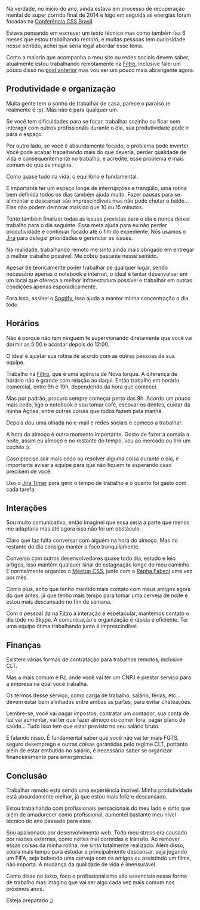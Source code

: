 Na verdade, no início do ano, ainda estava em processo de recuperação mental do super corrido final de 2014 e logo em seguida as energias foram focadas na [Conferência CSS Brasil](http://cssconfbrasil.com.br).

Estava pensando em escrever um texto técnico mas como também faz 6 meses que estou trabalhando remoto, e muitas pessoas tem curiosidade nesse sentido, achei que seria legal abordar esse tema.

Como a maioria que acompanha o meu site ou redes sociais devem saber, atualmente estou trabalhando remotamente na [Filtro](http://2014.filtro.us), inclusive falei um pouco disso no [post anterior](https://www.felipefialho.com/blog/2015/meu-dia-a-dia-como-dev-frontend) mas vou ser um pouco mais abrangente agora.

## Produtividade e organização

Muita gente tem o sonho de trabalhar de casa, parece o paraíso (e realmente é :p). Mas não é para qualquer um.

Se você tem dificuldades para se focar, trabalhar sozinho ou ficar sem interagir com outros profissionais durante o dia, sua produtividade pode ir para o espaço.

Por outro lado, se você é absurdamente focado, o problema pode inverter. Você pode acabar trabalhando mais do que deveria, perder qualidade de vida e consequentemente no trabalho, e acredite, esse problema é mais comum do que se imagina.

Como quase tudo na vida, o equilíbrio é fundamental.

É importante ter um espaço longe de interrupções e tranqüilo, uma rotina bem definida todos os dias também ajuda muito. Fazer pausas para se alimentar e descansar são imprescindíveis mas não pode chutar o balde... Elas não podem demorar mais do que 10 ou 15 minutos.

Tento também finalizar todas as issues previstas para o dia e nunca deixar trabalho para o dia seguinte. Essa meta ajuda para eu não perder produtividade e continuar focado até o fim do expediente. Nós usamos o [Jira](www.atlassian.com/JIRA‎) para delegar prioridades e gerenciar as issues.

Na realidade, trabalhando remoto me sinto ainda mais obrigado em entregar o melhor trabalho possível. Me cobro bastante nesse sentido.

Apesar de teoricamente poder trabalhar de qualquer lugar, sendo necessário apenas o notebook e internet, o ideal é tentar desenvolver em um local que ofereça a melhor infraestrutura possível e trabalhar em outras condições apenas esporadicamente.

Fora isso, assinei o [Spotify](https://www.spotify.com), isso ajuda a manter minha concentração o dia todo.

## Horários

Não é porque não tem ninguém te supervionando diretamente que você vai dormir as 5:00 e acordar depois do 12:00.

O ideal é ajustar sua rotina de acordo com as outras pessoas da sua equipe.

Trabalho na [Filtro](http://2014.filtro.us), que é uma agência de Nova Iorque. A diferença de horário não é grande com relação ao daqui. Então trabalho em horário comercial, entre 9h e 19h, dependendo da hora que comecei.

Mas por padrão, procuro sempre começar perto das 9h. Acordo um pouco mais cedo, ligo o notebook e vou tomar café, escovar os dentes, cuidar da minha Agnes, entre outras coisas que todos fazem pela manhã.

Depois dou uma olhada no e-mail e redes sociais e começo a trabalhar.

A hora do almoço é outro momento importante. Gosto de fazer a comida a noite, assim eu almoço e no restante do tempo, vou ao mercado ou tiro um cochilo :).

Caso precise sair mais cedo ou resolver alguma coisa durante o dia, é importante avisar a equipe para que não fiquem te esperando caso precisem de você.

Uso o [Jira Timer](www.atlassian.com/JIRA‎) para gerir o tempo de trabalho e o quanto foi gasto com cada tarefa.

## Interações

Sou muito comunicativo, então imaginei que essa seria a parte que menos me adaptaria mas até agora isso não foi um obstáculo.

Claro que faz falta conversar com alguém na hora do almoço. Mas no restante do dia consigo manter o foco tranquilamente.

Converso com outros desenvolvedores quase todo dia, estudo e leio artigos, isso mantém qualquer sinal de estagnação longe do meu caminho. E normalmente organizo o [Meetup CSS](http://www.meetup.com/pt/CSS-SP), junto com o [Rapha Fabeni](https://twitter.com/raphaelfabeni) uma vez por mês.

Como plus, acho que tenho mantido mais contato com meus amigos agora do que antes, já que tenho mais tempo para tomar uma cerveja de noite e estou mais descansado no fim de semana.

Com o pessoal da na [Filtro](http://2014.filtro.us) a interação é espetacular, mantemos contato o dia todo no Skype. A comunicação e organização é rápida e eficiente. Ter uma equipe ótima trabalhando junto é imprescindível.

## Finanças

Existem várias formas de contratação para trabalhos remotos, inclusive CLT.

Mas a mais comum é PJ, onde você vai ter um CNPJ e prestar serviço para a empresa na qual você trabalha.

Os termos desse serviço, como carga de trabalho, salário, férias, etc... devem estar bem alinhados entre ambas as partes, para evitar chateações.

Lembre-se, você vai pagar impostos, contratar um contador, sua conta de luz vai aumentar, vai ter que fazer almoço ou comer fora, pagar plano de saúde... Tudo isso tem que estar previsto no seu salário bruto.

E falando nisso. É fundamental saber que você não vai ter mais FGTS, seguro desemprego e outras coisas garantidas pelo regime CLT, portanto além de estar embutido no salário, é necessário saber se organizar financeiramente para emergências.

## Conclusão

Trabalhar remoto está sendo uma experiência incrível. Minha produtividade está absurdamente melhor, já que estou mais feliz e descansado.

Estou trabalhando com profissionais sensacionais do meu lado e sinto que além de amadurecer como profissional, aumentei bastante meu nível técnico do ano passado para esse.

Sou apaixonado por desenvolvimento web. Todo meu stress era causado por razões externas, como noites mal dormidas e trânsito. Ao remover essas coisas da minha rotina, me sinto totalmente realizado. Além disso, sobra mais tempo para estudar e principalmente descansar, seja jogando um FIFA, seja bebendo uma cerveja com os amigos ou assistindo um filme, não importa. A mudança da qualidade de vida é imensurável.

Como disse no texto, foco e profissionalismo são essenciais nessa forma de trabalho mas imagino que vai ser algo cada vez mais comum nos próximos anos.

Esteja preparado ;)
